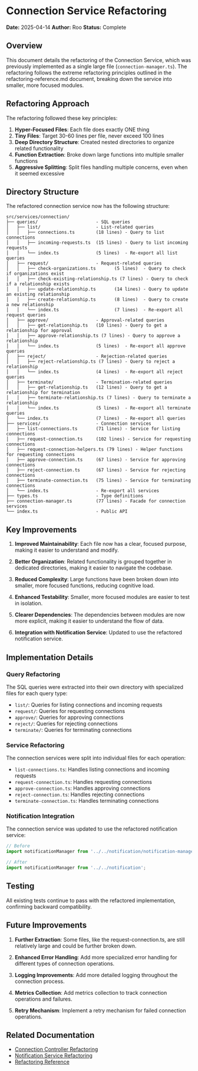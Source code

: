 # Connection Service Refactoring

**Date:** 2025-04-14
**Author:** Roo
**Status:** Complete

## Overview

This document details the refactoring of the Connection Service, which was previously implemented as a single large file (`connection-manager.ts`). The refactoring follows the extreme refactoring principles outlined in the refactoring-reference.md document, breaking down the service into smaller, more focused modules.

## Refactoring Approach

The refactoring followed these key principles:

1. **Hyper-Focused Files**: Each file does exactly ONE thing
2. **Tiny Files**: Target 30-60 lines per file, never exceed 100 lines
3. **Deep Directory Structure**: Created nested directories to organize related functionality
4. **Function Extraction**: Broke down large functions into multiple smaller functions
5. **Aggressive Splitting**: Split files handling multiple concerns, even when it seemed excessive

## Directory Structure

The refactored connection service now has the following structure:

```
src/services/connection/
├── queries/                      - SQL queries
│   ├── list/                     - List-related queries
│   │   ├── connections.ts        (18 lines) - Query to list connections
│   │   ├── incoming-requests.ts  (15 lines) - Query to list incoming requests
│   │   └── index.ts              (5 lines)  - Re-export all list queries
│   ├── request/                  - Request-related queries
│   │   ├── check-organizations.ts       (5 lines)  - Query to check if organizations exist
│   │   ├── check-existing-relationship.ts (7 lines) - Query to check if a relationship exists
│   │   ├── update-relationship.ts       (14 lines) - Query to update an existing relationship
│   │   ├── create-relationship.ts       (8 lines)  - Query to create a new relationship
│   │   └── index.ts                     (7 lines)  - Re-export all request queries
│   ├── approve/                  - Approval-related queries
│   │   ├── get-relationship.ts   (10 lines) - Query to get a relationship for approval
│   │   ├── approve-relationship.ts (7 lines) - Query to approve a relationship
│   │   └── index.ts              (5 lines)  - Re-export all approve queries
│   ├── reject/                   - Rejection-related queries
│   │   ├── reject-relationship.ts (7 lines) - Query to reject a relationship
│   │   └── index.ts              (4 lines)  - Re-export all reject queries
│   ├── terminate/                - Termination-related queries
│   │   ├── get-relationship.ts   (12 lines) - Query to get a relationship for termination
│   │   ├── terminate-relationship.ts (7 lines) - Query to terminate a relationship
│   │   └── index.ts              (5 lines)  - Re-export all terminate queries
│   └── index.ts                  (7 lines)  - Re-export all queries
├── services/                     - Connection services
│   ├── list-connections.ts       (71 lines) - Service for listing connections
│   ├── request-connection.ts     (102 lines) - Service for requesting connections
│   ├── request-connection-helpers.ts (79 lines) - Helper functions for requesting connections
│   ├── approve-connection.ts     (67 lines) - Service for approving connections
│   ├── reject-connection.ts      (67 lines) - Service for rejecting connections
│   ├── terminate-connection.ts   (75 lines) - Service for terminating connections
│   └── index.ts                  - Re-export all services
├── types.ts                      - Type definitions
├── connection-manager.ts         (77 lines) - Facade for connection services
└── index.ts                      - Public API
```

## Key Improvements

1. **Improved Maintainability**: Each file now has a clear, focused purpose, making it easier to understand and modify.

2. **Better Organization**: Related functionality is grouped together in dedicated directories, making it easier to navigate the codebase.

3. **Reduced Complexity**: Large functions have been broken down into smaller, more focused functions, reducing cognitive load.

4. **Enhanced Testability**: Smaller, more focused modules are easier to test in isolation.

5. **Clearer Dependencies**: The dependencies between modules are now more explicit, making it easier to understand the flow of data.

6. **Integration with Notification Service**: Updated to use the refactored notification service.

## Implementation Details

### Query Refactoring

The SQL queries were extracted into their own directory with specialized files for each query type:

- `list/`: Queries for listing connections and incoming requests
- `request/`: Queries for requesting connections
- `approve/`: Queries for approving connections
- `reject/`: Queries for rejecting connections
- `terminate/`: Queries for terminating connections

### Service Refactoring

The connection services were split into individual files for each operation:

- `list-connections.ts`: Handles listing connections and incoming requests
- `request-connection.ts`: Handles requesting connections
- `approve-connection.ts`: Handles approving connections
- `reject-connection.ts`: Handles rejecting connections
- `terminate-connection.ts`: Handles terminating connections

### Notification Integration

The connection service was updated to use the refactored notification service:

```typescript
// Before
import notificationManager from '../../notification/notification-manager';

// After
import notificationManager from '../../notification';
```

## Testing

All existing tests continue to pass with the refactored implementation, confirming backward compatibility.

## Future Improvements

1. **Further Extraction**: Some files, like the request-connection.ts, are still relatively large and could be further broken down.

2. **Enhanced Error Handling**: Add more specialized error handling for different types of connection operations.

3. **Logging Improvements**: Add more detailed logging throughout the connection process.

4. **Metrics Collection**: Add metrics collection to track connection operations and failures.

5. **Retry Mechanism**: Implement a retry mechanism for failed connection operations.

## Related Documentation

- [Connection Controller Refactoring](./connection-controller-refactoring.md)
- [Notification Service Refactoring](./notification-service-refactoring.md)
- [Refactoring Reference](./refactoring-reference.md)